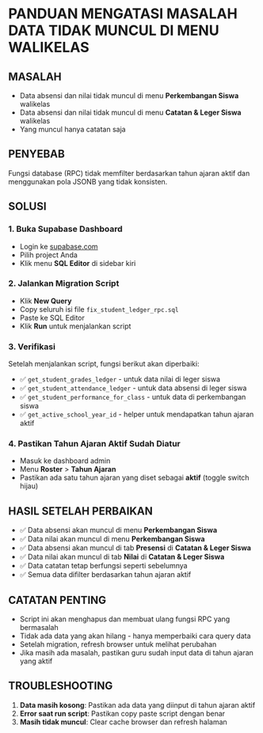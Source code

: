 # PANDUAN MENGATASI MASALAH DATA TIDAK MUNCUL DI MENU WALIKELAS

## MASALAH
- Data absensi dan nilai tidak muncul di menu **Perkembangan Siswa** walikelas
- Data absensi dan nilai tidak muncul di menu **Catatan & Leger Siswa** walikelas  
- Yang muncul hanya catatan saja

## PENYEBAB
Fungsi database (RPC) tidak memfilter berdasarkan tahun ajaran aktif dan menggunakan pola JSONB yang tidak konsisten.

## SOLUSI

### 1. Buka Supabase Dashboard
- Login ke [supabase.com](https://supabase.com)
- Pilih project Anda
- Klik menu **SQL Editor** di sidebar kiri

### 2. Jalankan Migration Script
- Klik **New Query** 
- Copy seluruh isi file `fix_student_ledger_rpc.sql`
- Paste ke SQL Editor
- Klik **Run** untuk menjalankan script

### 3. Verifikasi
Setelah menjalankan script, fungsi berikut akan diperbaiki:
- ✅ `get_student_grades_ledger` - untuk data nilai di leger siswa
- ✅ `get_student_attendance_ledger` - untuk data absensi di leger siswa  
- ✅ `get_student_performance_for_class` - untuk data di perkembangan siswa
- ✅ `get_active_school_year_id` - helper untuk mendapatkan tahun ajaran aktif

### 4. Pastikan Tahun Ajaran Aktif Sudah Diatur
- Masuk ke dashboard admin
- Menu **Roster** > **Tahun Ajaran**
- Pastikan ada satu tahun ajaran yang diset sebagai **aktif** (toggle switch hijau)

## HASIL SETELAH PERBAIKAN
- ✅ Data absensi akan muncul di menu **Perkembangan Siswa**
- ✅ Data nilai akan muncul di menu **Perkembangan Siswa**
- ✅ Data absensi akan muncul di tab **Presensi** di **Catatan & Leger Siswa**
- ✅ Data nilai akan muncul di tab **Nilai** di **Catatan & Leger Siswa**
- ✅ Data catatan tetap berfungsi seperti sebelumnya
- ✅ Semua data difilter berdasarkan tahun ajaran aktif

## CATATAN PENTING
- Script ini akan menghapus dan membuat ulang fungsi RPC yang bermasalah
- Tidak ada data yang akan hilang - hanya memperbaiki cara query data
- Setelah migration, refresh browser untuk melihat perubahan
- Jika masih ada masalah, pastikan guru sudah input data di tahun ajaran yang aktif

## TROUBLESHOOTING
1. **Data masih kosong**: Pastikan ada data yang diinput di tahun ajaran aktif
2. **Error saat run script**: Pastikan copy paste script dengan benar  
3. **Masih tidak muncul**: Clear cache browser dan refresh halaman